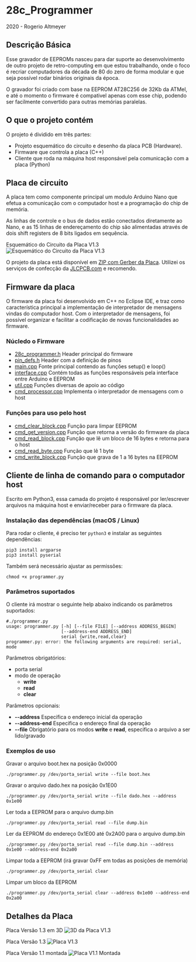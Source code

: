 # 28c_Programmer

2020 - Rogerio Altmeyer

## Descrição Básica

Esse gravador de EEPROMs nasceu para dar suporte ao desenvolvimento de outro projeto de retro-computing em que estou trabalhando, onde o foco é recriar computadores da década de 80 do zero de forma modular e que seja possível rodar binários originais da época.

O gravador foi criado com base na EEPROM AT28C256 de 32Kb da ATMel, e até o momento o firmware é compativel apenas com esse chip, podendo ser facilmente convertido para outras memórias paralelas.


## O que o projeto contém

O projeto é dividido em três partes:
- Projeto esquemático do circuito e desenho da placa PCB (Hardware).
- Firmware que controla a placa (C++)
- Cliente que roda na máquina host responsável pela comunicação com a placa (Python)

## Placa de circuito

A placa tem como componente principal um modulo Arduino Nano que efetua a comunicação com o computador host e a programação do chip de memória.

As linhas de controle e o bus de dados estão conectados diretamente ao Nano, e as 15 linhas de endereçamento do chip são alimentadas através de dois shift registers de 8 bits ligados em sequência.

Esquemático do Circuito da Placa V1.3
![Esquemático do Circuito da Placa V1.3](https://github.com/raltmeyer/28c_programmer/blob/master/28c_programmer_board/Schematic_eeprom28_programmer.png)

O projeto da placa está disponível em [ZIP com Gerber da Placa](https://github.com/raltmeyer/28c_programmer/blob/master/28c_programmer_board/Gerber_eeprom28_programmer.zip). Utilizei os serviços de confecção da [JLCPCB.com](https://jlcpcb.com) e recomendo.

## Firmware da placa

O firmware da placa foi desenvolvido em C++ no Eclipse IDE, e traz como característica principal a implementação de interpretador de mensagens vindas do computador host. Com o interpretador de mensagens, foi possível organizar e facilitar a codificação de novas funcionalidades ao firmware.

### Núcledo o Firmware
- [28c_programmer.h](https://github.com/raltmeyer/28c_programmer/blob/master/28c_programmer_firmware/28c_programmer.h) Header principal do firmware
- [pin_defs.h](https://github.com/raltmeyer/28c_programmer/blob/master/28c_programmer_firmware/pin_defs.h) Header com a definição de pinos
- [main.cpp](https://github.com/raltmeyer/28c_programmer/blob/master/28c_programmer_firmware/main.cpp) Fonte principal contendo as funções setup() e loop()
- [interface.cpp](https://github.com/raltmeyer/28c_programmer/blob/master/28c_programmer_firmware/interface.cpp) Contém todas as funções responsáveis pela interface entre Arduino e EEPROM
- [util.cpp](https://github.com/raltmeyer/28c_programmer/blob/master/28c_programmer_firmware/util.cpp) Funções diversas de apoio ao código
- [cmd_processor.cpp](https://github.com/raltmeyer/28c_programmer/blob/master/28c_programmer_firmware/cmd_processor.cpp) Implementa o interpretador de mensagens com o host

### Funções para uso pelo host
- [cmd_clear_block.cpp](https://github.com/raltmeyer/28c_programmer/blob/master/28c_programmer_firmware/cmd_clear_block.cpp) Função para limpar EEPROM
- [cmd_get_version.cpp](https://github.com/raltmeyer/28c_programmer/blob/master/28c_programmer_firmware/cmd_get_version.cpp) Função que retorna a versão do firmware da placa
- [cmd_read_block.cpp](https://github.com/raltmeyer/28c_programmer/blob/master/28c_programmer_firmware/cmd_read_block.cpp) Função que lê um bloco de 16 bytes e retorna para o host
- [cmd_read_byte.cpp](https://github.com/raltmeyer/28c_programmer/blob/master/28c_programmer_firmware/cmd_read_byte.cpp) Função que lê 1 byte
- [cmd_write_block.cpp](https://github.com/raltmeyer/28c_programmer/blob/master/28c_programmer_firmware/cmd_write_block.cpp) Função que grava de 1 a 16 bytes na EEPROM

## Cliente de linha de comando para o computador host

Escrito em Python3, essa camada do projeto é responsável por ler/escrever arquivos na máquina host e enviar/receber para o firmware da placa.

### Instalação das dependências (macOS / Linux)

Para rodar o cliente, é preciso ter `python3` e instalar as seguintes dependências:
```
pip3 install argparse
pip3 install pyserial
```

Também será necessário ajustar as permissões:
```
chmod +x programmer.py
```

### Parâmetros suportados
O cliente irá mostrar o seguinte help abaixo indicando os parâmetros suportados:
```
#./programmer.py
usage: programmer.py [-h] [--file FILE] [--address ADDRESS_BEGIN]
                     [--address-end ADDRESS_END]
                     serial {write,read,clear}
programmer.py: error: the following arguments are required: serial, mode
```

Parâmetros obrigatórios:
- porta serial
- modo de operação
	- **write**
	- **read**
	- **clear**

Parâmetros opcionais:
- **--address** Especifica o endereço inicial da operação
- **--address-end** Especifica o endereço final da operação
- **--file** Obrigatório para os modos **write** e **read**, especifica o arquivo a ser lido/gravado


### Exemplos de uso

Gravar o arquivo boot.hex na posição 0x0000
```
./programmer.py /dev/porta_serial write --file boot.hex 
```

Gravar o arquivo dado.hex na posição 0x1E00
```
./programmer.py /dev/porta_serial write --file dado.hex --address 0x1e00
```

Ler toda a EEPROM para o arquivo dump.bin
```
./programmer.py /dev/porta_serial read --file dump.bin 
```

Ler da EEPROM do endereço 0x1E00 até 0x2A00 para o arquivo dump.bin
```
./programmer.py /dev/porta_serial read --file dump.bin --address 0x1e00 --address-end 0x2a00
```

Limpar toda a EEPROM (irá gravar 0xFF em todas as posições de memória)
```
./programmer.py /dev/porta_serial clear
```

Limpar um bloco da EEPROM
```
./programmer.py /dev/porta_serial clear --address 0x1e00 --address-end 0x2a00
```


## Detalhes da Placa

Placa Versão 1.3 em 3D
![3D da Placa V1.3](https://github.com/raltmeyer/28c_programmer/blob/master/28c_programmer_board/PCB_3D_eeprom28_programmer.png)

Placa Versão 1.3
![Placa V1.3](https://github.com/raltmeyer/28c_programmer/blob/master/28c_programmer_board/PCB_eeprom28_programmer.png)

Placa Versão 1.1 montada
![Placa V1.1 Montada](https://github.com/raltmeyer/28c_programmer/blob/master/28c_programmer_board/img_board_rev1.png)

